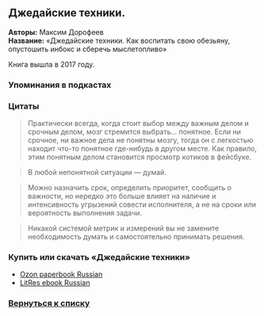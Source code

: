 ## Джедайские техники. 

**Авторы:** Максим Дорофеев <br />
**Название:** «Джедайские техники. Как воспитать свою обезьяну, опустошить инбокс и сберечь мыслетопливо» <br />

Книга вышла в 2017 году. 

### Упоминания в подкастах

### Цитаты

> Практически всегда, когда стоит выбор между важным делом и срочным делом, мозг стремится выбрать… понятное. Если ни срочное, ни важное дела не понятны мозгу, тогда он с легкостью находит что-то понятное где-нибудь в другом месте. Как правило, этим понятным делом становится просмотр котиков в фейсбуке.

> В любой непонятной ситуации — думай.

> Можно назначить срок, определить приоритет, сообщить о важности, но нередко это больше влияет на наличие и интенсивность угрызений совести исполнителя, а не на сроки или вероятность выполнения задачи.

> Никакой системой метрик и измерений вы не замените необходимость думать и самостоятельно принимать решения.

### Купить или скачать «Джедайские техники»  
* [Ozon paperbook Russian](https://www.ozon.ru/context/detail/id/140376487/)
* [LitRes ebook Russian](https://www.litres.ru/maksim-dorofeev/dzhedayskie-tehniki-kak-vospitat-svou-obezyanu-opustoshit-inboks-i-sberech-mysletoplivo/)

### [Вернуться к списку](https://github.com/golodnyj/TheBestITBooks)